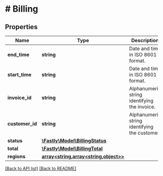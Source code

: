 # # Billing

## Properties

Name | Type | Description | Notes
------------ | ------------- | ------------- | -------------
**end_time** | **string** | Date and time in ISO 8601 format. | [optional] [readonly] 
**start_time** | **string** | Date and time in ISO 8601 format. | [optional] [readonly] 
**invoice_id** | **string** | Alphanumeric string identifying the invoice. | [optional] [readonly] 
**customer_id** | **string** | Alphanumeric string identifying the customer. | [optional] [readonly] 
**status** | [**\Fastly\Model\BillingStatus**](BillingStatus.md) |  | [optional] 
**total** | [**\Fastly\Model\BillingTotal**](BillingTotal.md) |  | [optional] 
**regions** | [**array&lt;string,array&lt;string,object&gt;&gt;**](array.md) |  | [optional] 


[[Back to API list]](../../README.md#endpoints) [[Back to README]](../../README.md)
